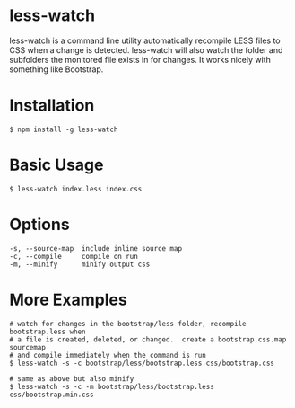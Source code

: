 less-watch
==========

less-watch is a command line utility automatically recompile LESS files to CSS when a change is detected.  less-watch will also watch the folder and subfolders the monitored file exists in for changes.  It works nicely with something like Bootstrap.

# Installation

```
$ npm install -g less-watch
```

# Basic Usage

```
$ less-watch index.less index.css
```

# Options

```
-s, --source-map  include inline source map
-c, --compile     compile on run
-m, --minify      minify output css
```

# More Examples

```
# watch for changes in the bootstrap/less folder, recompile bootstrap.less when
# a file is created, deleted, or changed.  create a bootstrap.css.map sourcemap
# and compile immediately when the command is run
$ less-watch -s -c bootstrap/less/bootstrap.less css/bootstrap.css

# same as above but also minify
$ less-watch -s -c -m bootstrap/less/bootstrap.less css/bootstrap.min.css